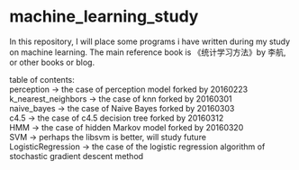 # machine_learning_study
In this repository, I will place some programs i have written during my study on machine learning.
The main reference book is 《统计学习方法》by 李航, or other books or blog.    

table of contents:    
perception          -> the case of perception model forked by 20160223    
k_nearest_neighbors -> the case of knn forked by 20160301    
naive_bayes         -> the case of Naive Bayes forked by 20160303        
c4.5                -> the case of c4.5 decision tree forked by 20160312    
HMM                 -> the case of hidden Markov model forked by 20160320  
SVM                 -> perhaps the libsvm is better, will study future    
LogisticRegression  -> the case of the logistic regression algorithm of
stochastic gradient descent method    

